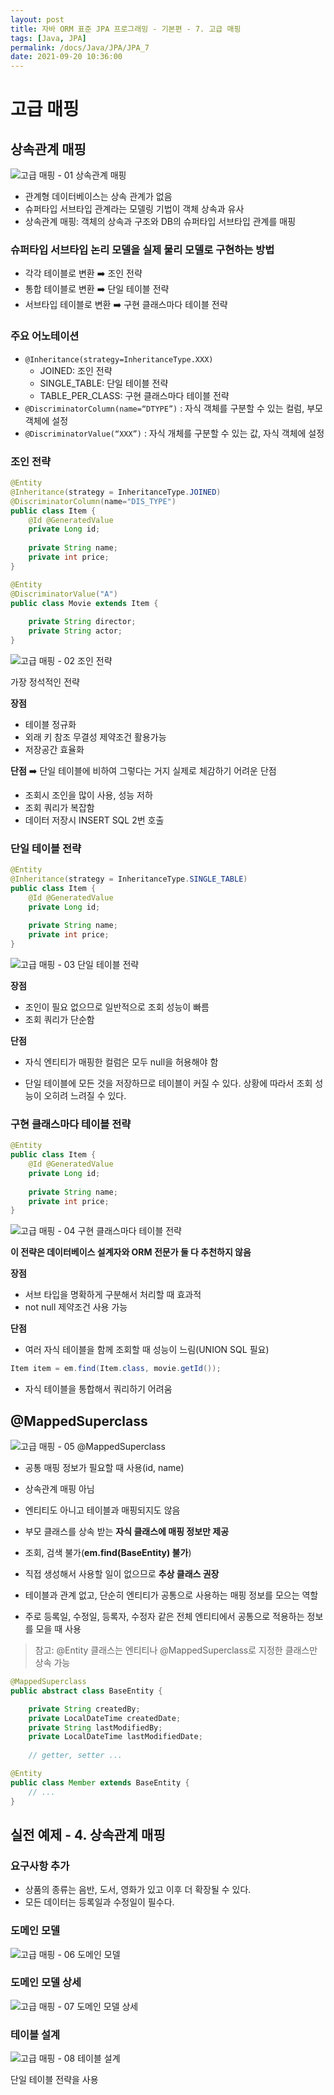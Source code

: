 ```yaml
---
layout: post
title: 자바 ORM 표준 JPA 프로그래밍 - 기본편 - 7. 고급 매핑
tags: [Java, JPA]
permalink: /docs/Java/JPA/JPA_7
date: 2021-09-20 10:36:00
---
```

# 고급 매핑

## 상속관계 매핑

![고급 매핑 - 01  상속관계 매핑](https://user-images.githubusercontent.com/52024566/133953462-a0716c6f-6fde-455a-a2a2-f03ca97413fe.png)

- 관계형 데이터베이스는 상속 관계가 없음
- 슈퍼타입 서브타입 관계라는 모델링 기법이 객체 상속과 유사
- 상속관계 매핑: 객체의 상속과 구조와 DB의 슈퍼타입 서브타입 관계를 매핑

### 슈퍼타입 서브타입 논리 모델을 실제 물리 모델로 구현하는 방법

- 각각 테이블로 변환 :arrow_right: 조인 전략
- 통합 테이블로 변환 :arrow_right: 단일 테이블 전략
- 서브타입 테이블로 변환 :arrow_right: 구현 클래스마다 테이블 전략

### 주요 어노테이션

- `@Inheritance(strategy=InheritanceType.XXX)`
  - JOINED: 조인 전략
  - SINGLE_TABLE: 단일 테이블 전략
  - TABLE_PER_CLASS: 구현 클래스마다 테이블 전략
- `@DiscriminatorColumn(name=“DTYPE”)` : 자식 객체를 구분할 수 있는 컬럼, 부모 객체에 설정
- `@DiscriminatorValue(“XXX”)` : 자식 개체를 구분할 수 있는 값, 자식 객체에 설정

### 조인 전략

```java
@Entity
@Inheritance(strategy = InheritanceType.JOINED)
@DiscriminatorColumn(name="DIS_TYPE")
public class Item {
    @Id @GeneratedValue
    private Long id;
    
    private String name;
    private int price;
}
```

```java
@Entity
@DiscriminatorValue("A")
public class Movie extends Item {
    
    private String director;
    private String actor;
}
```

![고급 매핑 - 02  조인 전략](https://user-images.githubusercontent.com/52024566/133953466-6205f743-f595-477f-b030-99c21bea8816.png)

가장 정석적인 전략

**장점**

- 테이블 정규화
- 외래 키 참조 무결성 제약조건 활용가능
- 저장공간 효율화

**단점**  :arrow_right: 단일 테이블에 비하여 그렇다는 거지 실제로 체감하기 어려운 단점

- 조회시 조인을 많이 사용, 성능 저하
- 조회 쿼리가 복잡함
- 데이터 저장시 INSERT SQL 2번 호출

### 단일 테이블 전략

```java
@Entity
@Inheritance(strategy = InheritanceType.SINGLE_TABLE)
public class Item {
    @Id @GeneratedValue
    private Long id;
    
    private String name;
    private int price;
}
```

![고급 매핑 - 03  단일 테이블 전략](https://user-images.githubusercontent.com/52024566/133953468-a5502056-ef5c-4638-b0f7-ff1406d03f1d.png)

**장점**

- 조인이 필요 없으므로 일반적으로 조회 성능이 빠름
- 조회 쿼리가 단순함

**단점**

- 자식 엔티티가 매핑한 컬럼은 모두 null을 허용해야 함

- 단일 테이블에 모든 것을 저장하므로 테이블이 커질 수 있다. 상황에 따라서 조회 성능이 오히려 느려질 수 있다.

### 구현 클래스마다 테이블 전략

```java
@Entity
public class Item {
    @Id @GeneratedValue
    private Long id;
    
    private String name;
    private int price;
}
```

![고급 매핑 - 04  구현 클래스마다 테이블 전략](https://user-images.githubusercontent.com/52024566/133953469-f78c375f-bc7c-42a4-9507-b8cc5b99a27a.png)

**이 전략은 데이터베이스 설계자와 ORM 전문가 둘 다 추천하지 않음**

**장점**

- 서브 타입을 명확하게 구분해서 처리할 때 효과적
- not null 제약조건 사용 가능

**단점**

- 여러 자식 테이블을 함께 조회할 때 성능이 느림(UNION SQL 필요)

```java
Item item = em.find(Item.class, movie.getId());
```

- 자식 테이블을 통합해서 쿼리하기 어려움

## @MappedSuperclass

![고급 매핑 - 05  @MappedSuperclass](https://user-images.githubusercontent.com/52024566/133953470-7f388b97-0e18-488e-bfc2-eff76d87f3f8.png)

- 공통 매핑 정보가 필요할 때 사용(id, name)

- 상속관계 매핑 아님
- 엔티티도 아니고 테이블과 매핑되지도 않음
- 부모 클래스를 상속 받는 **자식 클래스에 매핑 정보만 제공**
- 조회, 검색 불가(**em.find(BaseEntity) 불가**)
- 직접 생성해서 사용할 일이 없으므로 **추상 클래스 권장**

- 테이블과 관계 없고, 단순히 엔티티가 공통으로 사용하는 매핑 정보를 모으는 역할
- 주로 등록일, 수정일, 등록자, 수정자 같은 전체 엔티티에서 공통으로 적용하는 정보를 모을 때 사용

> 참고: @Entity 클래스는 엔티티나 @MappedSuperclass로 지정한 클래스만 상속 가능

```java
@MappedSuperclass
public abstract class BaseEntity {

    private String createdBy;
    private LocalDateTime createdDate;
    private String lastModifiedBy;
    private LocalDateTime lastModifiedDate;
    
    // getter, setter ...
```

```java
@Entity
public class Member extends BaseEntity {
	// ...
}
```

## 실전 예제 - 4. 상속관계 매핑

### 요구사항 추가

- 상품의 종류는 음반, 도서, 영화가 있고 이후 더 확장될 수 있다.
- 모든 데이터는 등록일과 수정일이 필수다.

### 도메인 모델

![고급 매핑 - 06  도메인 모델](https://user-images.githubusercontent.com/52024566/133953472-dee636a7-f33c-4f54-bba5-265634f6f019.png)

### 도메인 모델 상세

![고급 매핑 - 07  도메인 모델 상세](https://user-images.githubusercontent.com/52024566/133953474-ecc7a11d-1260-4955-a424-ddc845c39088.png)

### 테이블 설계

![고급 매핑 - 08  테이블 설계](https://user-images.githubusercontent.com/52024566/133953477-673f55bb-63cc-4569-b4fc-85978a03991c.png)

단일 테이블 전략을 사용